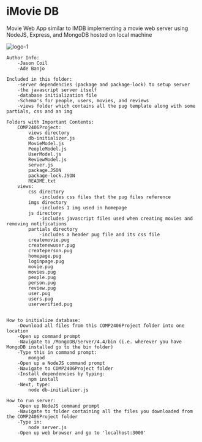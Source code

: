 # iMovie DB
Movie Web App similar to IMDB implementing a movie web server using NodeJS, Express, and MongoDB hosted on local machine

![logo-1](https://user-images.githubusercontent.com/86802653/125035728-2a887400-e060-11eb-856b-10e1ae00503d.png)



	Author Info:
		-Jason Coil
		-Ade Banjo
	
	Included in this folder:
		-server dependencies (package and package-lock) to setup server
		-the javascript server itself
		-database initialization file
		-Schema's for people, users, movies, and reviews
		-views folder which contains all the pug template along with some partials, css and an img
	
	Folders with Important Contents:
		COMP2406Project:
			views directory
			db-initializer.js
			MovieModel.js
			PeopleModel.js
			UserModel.js
			ReviewModel.js
			server.js
			package.JSON
			package-lock.JSON
			README.txt
		views:
			css directory
				-includes css files that the pug files reference
			imgs directory
				-includes 1 img used in homepage
			js directory 
				-includes javascript files used when creating movies and removing notifications
			partials directory
				-includes a header pug file and its css file
			createmovie.pug
			createnewuser.pug
			createperson.pug
			homepage.pug
			loginpage.pug
			movie.pug
			movies.pug
			people.pug
			person.pug
			review.pug
			user.pug
			users.pug
			userverified.pug


	How to initialize database:
		-Download all files from this COMP2406Project folder into one location
		-Open up command prompt
		-Navigate to /MongoDB/Server/4.4/bin (i.e. wherever you have MongoDB installed go to the bin folder)
		-Type this in command prompt:
			mongod
		-Open up a NodeJS command prompt
		-Navigate to COMP2406Project folder 
		-Install dependencies by typing: 
			npm install
		-Next, type:
			node db-initializer.js

	How to run server:
		-Open up NodeJS command prompt
		-Navigate to folder containing all the files you downloaded from the COMP2406Project folder
		-Type in:
			node server.js
		-Open up web browser and go to 'localhost:3000'






	
